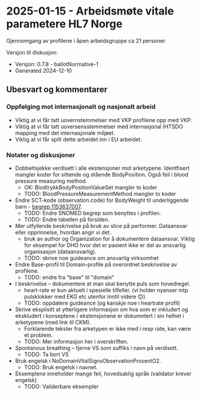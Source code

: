 # 2025-01-15 - Arbeidsmøte vitale parametere HL7 Norge

Gjennomgang av profilene i åpen arbeidsgruppe ca 21 personer.

Versjon til diskusjon:

* Versjon: 0.7.8 - ballotNormative-1
* Generated 2024-12-10

## Ubesvart og kommentarer

### Oppfølging mot internasjonalt og nasjonalt arbeid

* Viktig at vi får tatt uovernstemmelser med VKP profilene opp med VKP.
* Viktig at vi får tatt uoversensstemmelser med internasjonal IHTSDO mapping med det internasjonale miljøet.
* Viktig at vi får spilt dette arbeidet inn i EU arbeidet.

### Notater og diskusjoner

* Dobbeltsjekke verdisett i alle ekstensjoner mot arketypene. Identfisert mangler koder for sittende og stående BodyPosition. Også feil i blood pressure measuring method.  
  * OK: BlodtrykkBodyPositionValueSet mangler to koder
  * TODO: BloodPressureMeasurementMethod mangler to koder
* Endre SCT-kode (observation.code) for BodyWeight til underliggende barn - [begrep 1153637007](https://browser.ihtsdotools.org/?perspective=full&conceptId1=1153637007&edition=MAIN/SNOMEDCT-NO&release=&languages=no,en).  
  * TODO: Endre SNOMED begrep som benyttes i profilen.
  * TODO: Endre tabellen på forsiden.
* Mer utfyllende beskrivelse på bruk av slice på performer. Dataansvar eller opprinnelse, hvordan angir vi det.  
  * bruk av author og Organization for å dokumentere dataansvar. Viktig for eksempel for DHO hvor det er pasient ikke er del av ansvarlig organisasjon (dataansvarlig).  
  * TODO: skrive noe guideance om ansvarlig virksomhet
* Endre Base-profil til Domain-profile på overordnet beskrivelse av profilene.
  * TODO: endre fra "base" til "domain"  
* I beskrivelse – dokumentere at man skal benytte puls som hovedregel.  
  * heart-rate er kun aktuelt i spesielle tilfeller. (vi holder nyanser mtp pulsklokker med EKG etc utenfor inntil videre 😊).  
  * TODO: oppdatere guideance (og kanskje noe i heartrate profil)
* Skrive eksplisitt at ytterligere informasjon om hva som er inkludert og ekskludert i konseptene / ekstensjonene er dokumntert i sin helhet i arketypene (med link til CKM).  
  * Forklarende tekster fra arketypen er ikke med i resp rate, kan være et problem.
  * TODO: Mer informasjon her i overskriften.
* Spontanous breathing – fjerne VS som suffiks i navn på verdisett.  
  * TODO: Ta bort VS
* Bruk engelsk i NoDomainVitalSignsObservationProsentO2.  
  * TODO: Bruk engelsk i navnet.  
* Eksemplene inneholder mange feil, hovedsaklig språk (validator krever engelsk)
  * TODO: Validerbare eksempler
